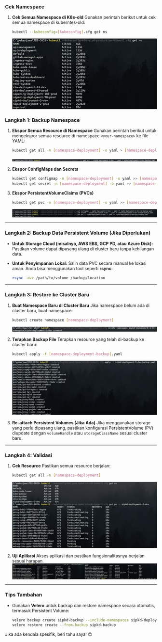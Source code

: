 
### **Cek Namespace**
1. **Cek Semua Namespace di K8s-old**
   Gunakan perintah berikut untuk cek semua namespace di kuberntes-old:
   ```bash
   kubectl --kubeconfig=[kubeconfig].cfg get ns
   ```
   ![cek namespace](images/cek-namespace-k8s-old.jpg)


### **Langkah 1: Backup Namespace**
1. **Ekspor Semua Resource di Namespace**
   Gunakan perintah berikut untuk mengekspor semua resource di namespace `<your-namespace>` ke file YAML:
   ```bash
   kubectl get all -n [namespace-deployment] -o yaml > [namespace-deployment-backup].yaml
   ```
   ![export namespace](images/export-namespace.jpg)


2. **Ekspor ConfigMaps dan Secrets**
   ```bash
   kubectl get configmap -n [namespace-deployment] -o yaml >> [namespace-deployment-cm-backup].yaml
   kubectl get secret -n [namespace-deployment] -o yaml >> [namespace-deployment-secret-backup].yaml
   ```

3. **Ekspor PersistentVolumeClaims (PVCs)**
   ```bash
   kubectl get pvc -n [namespace-deployment] -o yaml >> [namespace-deployment-pvc-backup].yaml
   ```

   ![export all resource](images/export-resource.jpg)


---

### **Langkah 2: Backup Data Persistent Volume (Jika Diperlukan)**
- **Untuk Storage Cloud (misalnya, AWS EBS, GCP PD, atau Azure Disk):**
  Pastikan volume dapat dipasang ulang di cluster baru tanpa kehilangan data.
  
- **Untuk Penyimpanan Lokal:**
  Salin data PVC secara manual ke lokasi aman. Anda bisa menggunakan tool seperti **rsync**:
  ```bash
  rsync -avz /path/to/volume /backup/location
  ```

---

### **Langkah 3: Restore ke Cluster Baru**
1. **Buat Namespace Baru di Cluster Baru**
   Jika namespace belum ada di cluster baru, buat namespace:
   ```bash
   kubectl create namespace [namespace-deployment]
   ```
   ![create namespace](images/create-namespace.jpg)


2. **Terapkan Backup File**
   Terapkan resource yang telah di-backup ke cluster baru:
   ```bash
   kubectl apply -f [namespace-deployment-backup].yaml
   ```
   ![apply backup](images/apply-backup.jpg)


3. **Re-attach Persistent Volumes (Jika Ada)**
   Jika menggunakan storage yang perlu dipasang ulang, pastikan konfigurasi PersistentVolume (PV) diupdate dengan `volumeHandle` atau `storageClassName` sesuai cluster baru.

---

### **Langkah 4: Validasi**
1. **Cek Resource**
   Pastikan semua resource berjalan:
   ```bash
   kubectl get all -n [namespace-deployment]
   ```
   ![apply backup](images/cek-resource.jpg)


2. **Uji Aplikasi**
   Akses aplikasi dan pastikan fungsionalitasnya berjalan sesuai harapan.
   ![apply backup](images/cek-between-k8s.jpg)


---

### **Tips Tambahan**
- Gunakan **Velero** untuk backup dan restore namespace secara otomatis, termasuk Persistent Volume:
  ```bash
  velero backup create sipkd-backup --include-namespaces sipkd-deployment-2-prod
  velero restore create --from-backup sipkd-backup
  ```

Jika ada kendala spesifik, beri tahu saya! 😊